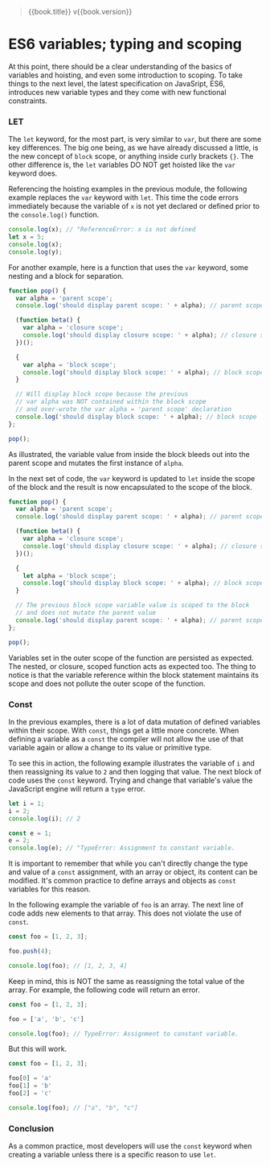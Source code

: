 > {{book.title}} v{{book.version}}

# ES6 variables; typing and scoping

At this point, there should be a clear understanding of the basics of variables and hoisting, and even some introduction to scoping. To take things to the next level, the latest specification on JavaSript, ES6, introduces new variable types and they come with new functional constraints.

### LET

The `let` keyword, for the most part, is very similar to `var`, but there are some key differences. The big one being, as we have already discussed a little, is the new concept of `block` scope, or anything inside curly brackets `{}`. The other difference is, the `let` variables DO NOT get hoisted like the `var` keyword does.

Referencing the hoisting examples in the previous module, the following example replaces the `var` keyword with `let`. This time the code errors immediately because the variable of `x` is not yet declared or defined prior to the `console.log()` function.

```js
console.log(x); // "ReferenceError: x is not defined
let x = 5;
console.log(x);
console.log(y);
```

For another example, here is a function that uses the `var` keyword, some nesting and a block for separation.

```js
function pop() {
  var alpha = 'parent scope';
  console.log('should display parent scope: ' + alpha); // parent scope

  (function beta() {
    var alpha = 'closure scope';
    console.log('should display closure scope: ' + alpha); // closure scope
  })();

  {
    var alpha = 'block scope';
    console.log('should display block scope: ' + alpha); // block scope
  }

  // Will display block scope because the previous
  // var alpha was NOT contained within the block scope
  // and over-wrote the var alpha = 'parent scope' declaration
  console.log('should display block scope: ' + alpha); // block scope
};

pop();
```

As illustrated, the variable value from inside the block bleeds out into the parent scope and mutates the first instance of `alpha`.

In the next set of code, the `var` keyword is updated to `let` inside the scope of the block and the result is now encapsulated to the scope of the block.

```js
function pop() {
  var alpha = 'parent scope';
  console.log('should display parent scope: ' + alpha); // parent scope

  (function beta() {
    var alpha = 'closure scope';
    console.log('should display closure scope: ' + alpha); // closure scope
  })();

  {
    let alpha = 'block scope';
    console.log('should display block scope: ' + alpha); // block scope
  }

  // The previous block scope variable value is scoped to the block
  // and does not mutate the parent value
  console.log('should display parent scope: ' + alpha); // parent scope
};

pop();
```

Variables set in the outer scope of the function are persisted as expected. The nested, or closure, scoped function acts as expected too. The thing to notice is that the variable reference within the block statement maintains its scope and does not pollute the outer scope of the function.

### Const

In the previous examples, there is a lot of data mutation of defined variables within their scope. With `const`, things get a little more concrete. When defining a variable as a `const` the compiler will not allow the use of that variable again or allow a change to its value or primitive type.

To see this in action, the following example illustrates the variable of `i` and then reassigning its value to `2` and then logging that value. The next block of code uses the `const` keyword. Trying and change that variable's value the JavaScript engine will return a `type` error.

```js
let i = 1;
i = 2;
console.log(i); // 2

const e = 1;
e = 2;
console.log(e); // "TypeError: Assignment to constant variable.
```

It is important to remember that while you can't directly change the type and value of a `const` assignment, with an array or object, its content can be modified. It's common practice to define arrays and objects as `const` variables for this reason.

In the following example the variable of `foo` is an array. The next line of code adds new elements to that array. This does not violate the use of `const`.

```js
const foo = [1, 2, 3];

foo.push(4);

console.log(foo); // [1, 2, 3, 4]
```

Keep in mind, this is NOT the same as reassigning the total value of the array. For example, the following code will return an error.

```js
const foo = [1, 2, 3];

foo = ['a', 'b', 'c']

console.log(foo); // TypeError: Assignment to constant variable.
```

But this will work.

```js
const foo = [1, 2, 3];

foo[0] = 'a'
foo[1] = 'b'
foo[2] = 'c'

console.log(foo); // ["a", "b", "c"]
```

### Conclusion

As a common practice, most developers will use the `const` keyword when creating a variable unless there is a specific reason to use `let`.
